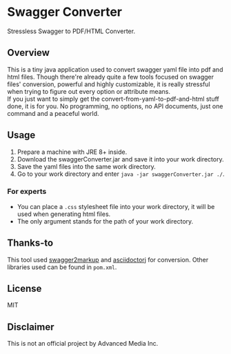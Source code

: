 # Swagger Converter

Stressless Swagger to PDF/HTML Converter.

## Overview
This is a tiny java application used to convert swagger yaml file into pdf and html files.
Though there're already quite a few tools focused on swagger files' conversion, powerful and highly customizable, it is really stressful when trying to figure out every option or attribute means.  
If you just want to simply get the convert-from-yaml-to-pdf-and-html stuff done, it is for you. No programming, no options, no API documents, just one command and a peaceful world.  

## Usage
1. Prepare a machine with JRE 8+ inside.
3. Download the swaggerConverter.jar and save it into your work directory.
2. Save the yaml files into the same work directory.
4. Go to your work directory and enter `java -jar swaggerConverter.jar ./`.  

### For experts
- You can place a `.css` stylesheet file into your work directory, it will be used when generating html files.  
- The only argument stands for the path of your work directory.  

## Thanks-to
This tool used [swagger2markup](https://github.com/Swagger2Markup/swagger2markup) and [asciidoctorj](https://github.com/asciidoctor/asciidoctorj) for conversion. Other libraries used can be found in `pom.xml`.

## License
MIT  

## Disclaimer
This is not an official project by Advanced Media Inc.  
